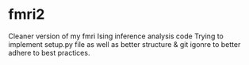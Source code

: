 # fmri2
Cleaner version of my fmri Ising inference analysis code
Trying to implement setup.py file as well as better structure & git igonre to better adhere to best practices.
